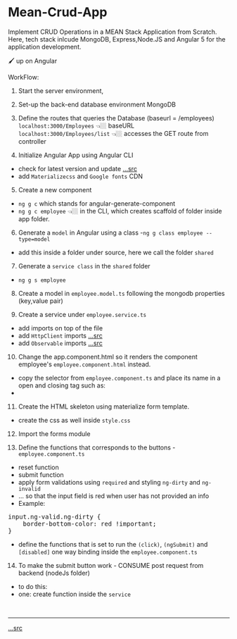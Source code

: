 # Mean-Crud-App

Implement CRUD Operations in a MEAN Stack Application from Scratch. Here, tech stack inlcude MongoDB, Express,Node.JS and Angular 5 for the application development.

🖌 up on Angular

WorkFlow:

1.  Start the server environment,
2.  Set-up the back-end database environment MongoDB
3.  Define the routes that queries the Database (baseurl = /employees)
    <br>
    `localhost:3000/Employees` 👈🏼 baseURL
    <br>
    `localhost:3000/Employees/list` 👈🏼 accesses the GET route from controller

4.  Initialize Angular App using Angular CLI

- check for latest version and update <a href="https://stackoverflow.com/questions/44525746/global-angular-cli-version-greater-than-local-version">...src</a>
- add `Materializecss` and `Google fonts` CDN

5.  Create a new component

- `ng g c` which stands for angular-generate-component
- `ng g c employee` 👈🏼 in the CLI, which creates scaffold of folder inside app folder.

6.  Generate a `model` in Angular using a class -`ng g class employee --type=model`

- add this inside a folder under source, here we call the folder `shared`
7. Generate a `service class` in the `shared` folder
- `ng g s employee`
8. Create a model in `employee.model.ts` following the mongodb properties (key,value pair)

9. Create a service under `employee.service.ts`
- add imports on top of the file
- add `HttpClient` imports  <a href="https://angular.io/guide/http">...src</a>
- add `Observable` imports  <a href="https://developer.telerik.com/topics/web-development/introduction-observables-angular-developers/">...src</a>

10. Change the app.component.html so it renders the component employee's `employee.component.html` instead. 
- copy the selector from `employee.component.ts` and place its name in a open and closing tag such as:
- <app-employee></app-employee>

11. Create the HTML skeleton using materialize form template.
- create the css as well inside `style.css`

12. Import the forms module 

13. Define the functions that corresponds to the buttons - `employee.component.ts`
- reset function
- submit function
- apply form validations using `required` and styling `ng-dirty` and `ng-invalid`
- ... so that the input field is red when user has not provided an info
- Example:
<pre>
input.ng-valid.ng-dirty {
    border-bottom-color: red !important;
}
</pre>
- define the functions that is set to run the `(click)`, `(ngSubmit)` and `[disabled]` one way binding inside the `employee.component.ts`

14. To make the submit button work - CONSUME post request from backend (nodeJs folder)
- to do this:
- one: create function inside the `service`







<br><hr>

<a href="https://www.youtube.com/watch?v=UYh6EvpQquw">...src</a>
